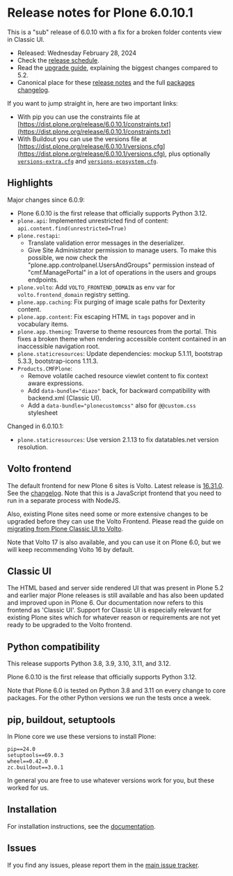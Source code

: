 # Release notes for Plone 6.0.10.1

This is a "sub" release of 6.0.10 with a fix for a broken folder contents view in Classic UI.

* Released: Wednesday February 28, 2024
* Check the [release schedule](https://plone.org/download/release-schedule).
* Read the [upgrade guide](https://6.docs.plone.org/upgrade/index.html), explaining the biggest changes compared to 5.2.
* Canonical place for these [release notes](https://dist.plone.org/release/6.0.10.1/RELEASE-NOTES.md) and the full [packages changelog](https://dist.plone.org/release/6.0.10.1/changelog.txt).

If you want to jump straight in, here are two important links:

* With pip you can use the constraints file at [https://dist.plone.org/release/6.0.10.1/constraints.txt](https://dist.plone.org/release/6.0.10.1/constraints.txt)
* With Buildout you can use the versions file at [https://dist.plone.org/release/6.0.10.1/versions.cfg](https://dist.plone.org/release/6.0.10.1/versions.cfg), plus optionally [`versions-extra.cfg`](https://dist.plone.org/release/6.0.10.1/versions-extra.cfg) and [`versions-ecosystem.cfg`](https://dist.plone.org/release/6.0.10.1/versions-ecosystem.cfg).


## Highlights

Major changes since 6.0.9:

* Plone 6.0.10 is the first release that officially supports Python 3.12.
* `plone.api`: Implemented unrestricted find of content: `api.content.find(unrestricted=True)`
* `plone.restapi`:
  * Translate validation error messages in the deserializer.
  * Give Site Administrator permission to manage users. To make this possible, we now check the "plone.app.controlpanel.UsersAndGroups" permission instead of "cmf.ManagePortal" in a lot of operations in the users and groups endpoints.
* `plone.volto`: Add `VOLTO_FRONTEND_DOMAIN` as env var for `volto.frontend_domain` registry setting.
* `plone.app.caching`: Fix purging of image scale paths for Dexterity content.
* `plone.app.content`: Fix escaping HTML in ``tags`` popover and in vocabulary items.
* `plone.app.theming`: Traverse to theme resources from the portal. This fixes a broken theme when rendering accessible content contained in an inaccessible navigation root.
* `plone.staticresources`: Update dependencies: mockup 5.1.11, bootstrap 5.3.3, bootstrap-icons 1.11.3.
* `Products.CMFPlone`:
  * Remove volatile cached resource viewlet content to fix context aware expressions.
  * Add `data-bundle="diazo"` back, for backward compatibility with backend.xml (Classic UI).
  * Add a `data-bundle="plonecustomcss"` also for `@@custom.css` stylesheet

Changed in 6.0.10.1:

* `plone.staticresources`: Use version 2.1.13 to fix datatables.net version resolution.


## Volto frontend

The default frontend for new Plone 6 sites is Volto. Latest release is [16.31.0](https://www.npmjs.com/package/@plone/volto/v/16.31.0).  See the [changelog](https://github.com/plone/volto/blob/16.31.0/CHANGELOG.md).
Note that this is a JavaScript frontend that you need to run in a separate process with NodeJS.

Also, existing Plone sites need some or more extensive changes to be upgraded before they can use the Volto Frontend. Please read the guide on [migrating from Plone Classic UI to Volto](https://6.docs.plone.org/backend/upgrading/version-specific-migration/migrate-to-volto.html).

Note that Volto 17 is also available, and you can use it on Plone 6.0, but we will keep recommending Volto 16 by default.


## Classic UI

The HTML based and server side rendered UI that was present in Plone 5.2 and earlier major Plone releases is still available and has also been updated and improved upon in Plone 6.  Our documentation now refers to this frontend as 'Classic UI'.  Support for Classic UI is especially relevant for existing Plone sites which for whatever reason or requirements are not yet ready to be upgraded to the Volto frontend.


## Python compatibility

This release supports Python 3.8, 3.9, 3.10, 3.11, and 3.12.

Plone 6.0.10 is the first release that officially supports Python 3.12.

Note that Plone 6.0 is tested on Python 3.8 and 3.11 on every change to core packages.  For the other Python versions we run the tests once a week.


## pip, buildout, setuptools

In Plone core we use these versions to install Plone:

```
pip==24.0
setuptools==69.0.3
wheel==0.42.0
zc.buildout==3.0.1
```

In general you are free to use whatever versions work for you, but these worked for us.


## Installation

For installation instructions, see the [documentation](https://6.docs.plone.org/install/index.html).


## Issues

If you find any issues, please report them in the [main issue tracker](https://github.com/plone/Products.CMFPlone/issues).
